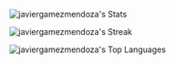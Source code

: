 ![javiergamezmendoza's Stats](https://github-readme-stats.vercel.app/api?username=javiergamezmendoza&theme=react&show_icons=true&hide_border=true&count_private=true)

![javiergamezmendoza's Streak](https://github-readme-streak-stats.herokuapp.com/?user=javiergamezmendoza&theme=react&hide_border=true)

![javiergamezmendoza's Top Languages](https://github-readme-stats.vercel.app/api/top-langs/?username=javiergamezmendoza&theme=react&show_icons=true&hide_border=true&layout=compact)
